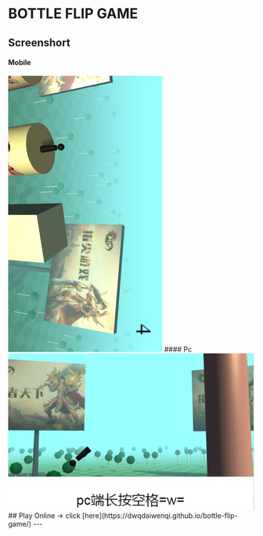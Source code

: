 # BOTTLE FLIP GAME
## Screenshort
#### Mobile
<img src="./preview-m.jpg" style="margin:0 auto;">
#### Pc
<img src="./preview-pc.jpg" style="margin:0 auto;">
## Play
Online -> click [here](https://dwqdaiwenqi.github.io/bottle-flip-game/)
---